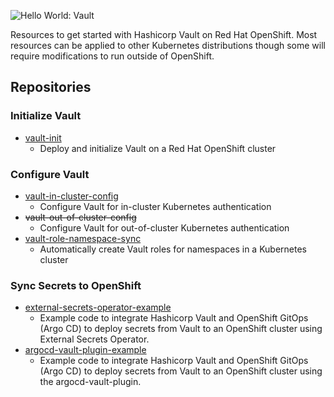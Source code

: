 ![Hello World: Vault](https://raw.githubusercontent.com/hello-world-vault/.github/main/profile/cover.png)

Resources to get started with Hashicorp Vault on Red Hat OpenShift. Most resources can be applied to other Kubernetes distributions though some will require modifications to run outside of OpenShift.

## Repositories

### Initialize Vault

- [vault-init](https://github.com/hello-world-vault/vault-init)
	- Deploy and initialize Vault on a Red Hat OpenShift cluster

### Configure Vault

- [vault-in-cluster-config](https://github.com/hello-world-vault/vault-in-cluster-config)
	- Configure Vault for in-cluster Kubernetes authentication 
- <s>vault-out-of-cluster-config</s>
	- Configure Vault for out-of-cluster Kubernetes authentication
- [vault-role-namespace-sync](https://github.com/hello-world-vault/vault-role-namespace-sync)
	- Automatically create Vault roles for namespaces in a Kubernetes cluster 

### Sync Secrets to OpenShift

- [external-secrets-operator-example](https://github.com/hello-world-vault/external-secrets-operator-example)
	- Example code to integrate Hashicorp Vault and OpenShift GitOps (Argo CD) to deploy secrets from Vault to an OpenShift cluster using External Secrets Operator.
- [argocd-vault-plugin-example](https://github.com/hello-world-vault/argo-vault-plugin-example)
	- Example code to integrate Hashicorp Vault and OpenShift GitOps (Argo CD) to deploy secrets from Vault to an OpenShift cluster using the argocd-vault-plugin. 
